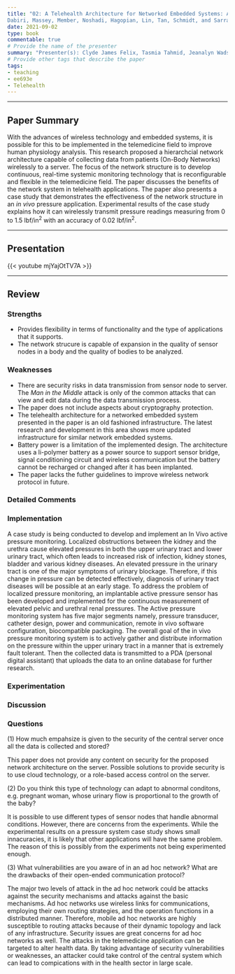 ```yaml
---
title: "02: A Telehealth Architecture for Networked Embedded Systems: A Case Study in In Vivo Health Monitoring
Dabiri, Massey, Member, Noshadi, Hagopian, Lin, Tan, Schmidt, and Sarrafzadeh"
date: 2021-09-02
type: book
commentable: true
# Provide the name of the presenter
summary: "Presenter(s): Clyde James Felix, Tasmia Tahmid, Jeanalyn Wadsack-Myers "
# Provide other tags that describe the paper
tags:
- teaching
- ee693e
- Telehealth
---
```

***
## Paper Summary
With the advances of wireless technology and embedded systems, it is possible for this to be implemented in the telemedicine field to improve human physiology analysis. This research proposed a hierarchcial network architecture capable of collecting data from patients (On-Body Networks) wirelessly to a server. The focus of the network structure is to develop continuous, real-time systemic monitoring technology that is reconfigurable and flexible in the telemedicine field. The paper discusses the benefits of the network system in telehealth applications. The paper also presents a case study that demonstrates the effectiveness of the network structure in an _in vivo_ pressure application. Experimental results of the case study explains how it can wirelessly transmit pressure readings measuring from 0 to 1.5 lbf/in<sup>2</sup> with an accuracy of 0.02 lbf/in<sup>2</sup>.
***
## Presentation
{{< youtube mjYajOtTV7A >}}
***
## Review
### Strengths
- Provides flexibility in terms of functionality and the type of applications that it supports.
- The network strucure is capable of expansion in the quality of sensor nodes in a body and the quality of bodies to be analyzed.

### Weaknesses
- There are security risks in data transmission from sensor node to server. The _Man in the Middle_ attack is only of the common attacks that can view and edit data during the data transmission process.
- The paper does not include aspects about cryptography protection.  
- The telehealth architecture for a networked embedded system presented in the paper is an old fashioned infrastructure. The latest research and development in this area shows more updated infrastructure for similar network embedded systems. 
- Battery power is a limitation of the implemented design. The architecture uses a li-polymer battery as a power source to support sensor bridge, signal conditioning circuit
and wireless communication but the battery cannot be recharged or changed after it has been implanted.
- The paper lacks the futher guidelines to improve wireless network protocol in future. 

### Detailed Comments
<!-- 2FA-PP is a novel 2FA scheme which helps mitigate phishing attacks. Although it has a poor time preventing phishing attacks on the same network, with an attacker success rate having a worse case scenario of 35% success rate if not tuned correctly, it is more than likely that the phishing attack will occur from a proxy server, moving its location far from the user, meaning it would be able to prevent a majority of phishing attacks. Since 2FA-PP only requires the user to set up an application and the server to set up a database to handle interactions with the application, it is a user friendly scheme which is easy to implement into existing structures, using current generation browser APIs to communicate with the phone’s BLE, which is readily available to a majority of users who use 2FA. Some worries for 2FA-PP stems from the use of the browser’s API to communicate with BLE, as this can be a vector for attack by the phishing user where they can take over communication and report a real domain as opposed to the phishing domain, but this is circumvented by the use of obfuscation techniques, such that the report of the domain will be unobfuscated in a certain way, preventing a phishing user from figuring out and using this obfuscation technique within the given time frame. -->

### Implementation
A case study is being conducted to develop and implement an In Vivo active pressure monitoring. Localized obstructions between the kidney and the urethra cause elevated pressures in both the upper urinary tract and lower urinary tract, which often leads to increased risk of infection, kidney stones, bladder and various kidney diseases. An elevated pressure in the urinary tract is one of the major symptoms of urinary blockage. Therefore, if this change in pressure can be detected effectively, diagnosis of urinary tract diseases will be possible at an early stage. To address the problem of localized pressure monitoring, an implantable active pressure sensor has been developed and implemented for the continuous measurement of elevated pelvic and urethral renal pressures. The Active pressure monitoring system has five major segments namely, pressure transducer, catheter design, power and communication, remote in vivo software configuration, biocompatible packaging. The overall goal of the in vivo pressure monitoring system is to actively gather and distribute information on the pressure within the upper urinary tract in a manner that is extremely fault tolerant. Then the collected data is transmitted to a PDA (personal digital assistant) that uploads the data to an online database for further research. 

### Experimentation
<!-- {{< figure src="https://github.com/gustybear-teaching/course_ee693e_2021_fall/raw/main/week_02/images/responsetime.jpg" title="Response Time" width="300" >}}

{{< figure src="https://github.com/gustybear-teaching/course_ee693e_2021_fall/raw/main/week_02/images/successrate.jpg" title="Success Rate with One Round" width="300" >}}

{{< figure src="https://github.com/gustybear-teaching/course_ee693e_2021_fall/raw/main/week_02/images/multipleattempts.jpg" title="Success Rate with Multiple Rounds" width="300" >}} -->

### Discussion
<!-- As we can see from the first figure, we can see all of the variations in timings that 2FA-PP observes, whether it being a normal login, to a phishing attack which modifies the obfuscated code. Although phishing attacks are able to successfully modify the obfuscated code, the round trip and modification takes a considerable amount of time, where we can set our threshold to contain the vast majority of our baseline timing, while preventing a majority of phishing attacks.

As from the second figure, by setting the threshold accordingly, we see that attackers within a different locality as the user have a difficult time successfully attacking 2FA-PP. However, if they are in the same locality, such as the same Wi-Fi or Hotspot, the success rate is significantly higher. We could reduce the success rate by tightening our threshold, but this is at the cost of false positives, where legitimate logins are deemed suspicious.

For the third figure, as this is a scalable implementation, we can send multiple challenges to the client. This lessens the chance for an attacker to successfully complete all of the challenges within the given time frame, therefore securing the login from phishing attacks. We find that at about 5 challenges, gives the best chance of preventing phishing attacks, even with local adversaries. -->

### Questions
(1) How much empahsize is given to the security of the central server once all the data is collected and stored?

This paper does not provide any content on security for the proposed network architecture on the server. Possible solutions to provide security is to use cloud technology, or a role-based access control on the server.

(2) Do you think this type of technology can adapt to abnormal conditons, e.g. pregnant woman, whose urinary flow is proportional to the growth of the baby?

It is possible to use different types of sensor nodes that handle abnormal conditions. However, there are concerns from the experiments. While the experimental results on a pressure system case study shows small innacuracies, it is likely that other applications will have the same problem. The reason of this is possibly from the experiments not being experimented enough.

(3) What vulnerabilities are you aware of in an ad hoc network? What are the drawbacks of their open-ended communication protocol?

The major two levels of attack in the ad hoc network could be attacks against the security mechanisms and attacks against the basic mechanisms. Ad hoc networks use wireless links for communications, employing their own routing strategies, and  the operation functions  in a distributed manner. Therefore, mobile ad hoc networks are highly susceptible to routing attacks because of their dynamic topology and lack of any infrastructure. Security issues are great concerns for ad hoc networks as well. The attacks in the telemedicine application can be targeted to alter health data. By taking advantage of security vulnerabilities or weaknesses, an attacker could take control of  the central system which can lead to compications with in the health sector in large scale.  
